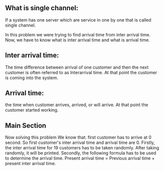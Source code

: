 ## What is single channel:
If a system has one server which are service in one by one that is called single channel.

In this problem we were trying to find arrival time from inter arrival time.
Now, we have to know what is inter arrival time and what is arrival time.

## Inter arrival time:
The time difference between arrival of one customer and then the next customer is often referred to as Interarrival time. At that point the customer is coming into the system.

## Arrival time:
the time when customer arrives, arrived, or will arrive. At that point the customer started working.

## Main Section
Now solving this problem
We know that. first customer has to arrive at 0 second. So first customer's inter arrival time and arrival time are 0.
Firstly, the inter arrival time for 19 customers has to be taken randomly. After taking randomly, it will be printed.
Secondly, the following formula has to be used to determine the arrival time.
Present arrival time = Previous arrival time + present inter arrival time.
